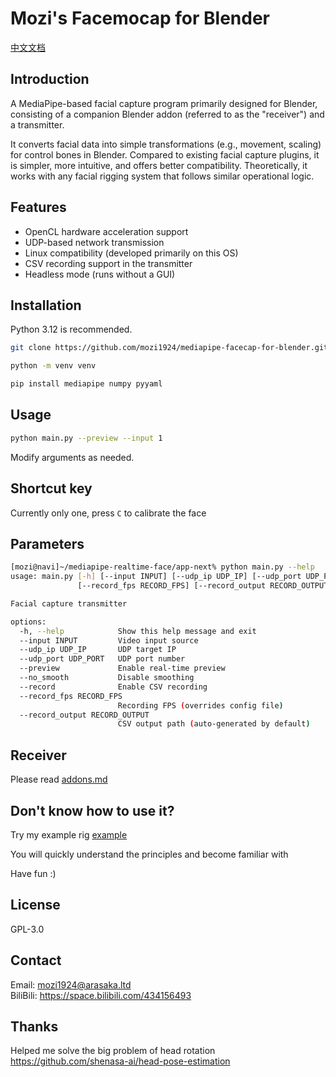 # Mozi's Facemocap for Blender

[中文文档](/README_ZH.md)

## Introduction
A MediaPipe-based facial capture program primarily designed for Blender, consisting of a companion Blender addon (referred to as the "receiver") and a transmitter.

It converts facial data into simple transformations (e.g., movement, scaling) for control bones in Blender. Compared to existing facial capture plugins, it is simpler, more intuitive, and offers better compatibility. Theoretically, it works with any facial rigging system that follows similar operational logic.

## Features
- OpenCL hardware acceleration support
- UDP-based network transmission
- Linux compatibility (developed primarily on this OS)
- CSV recording support in the transmitter
- Headless mode (runs without a GUI)

## Installation
Python 3.12 is recommended.
```bash
git clone https://github.com/mozi1924/mediapipe-facecap-for-blender.git

python -m venv venv

pip install mediapipe numpy pyyaml
```

## Usage
```bash
python main.py --preview --input 1
```
Modify arguments as needed.

## Shortcut key
Currently only one, press `C` to calibrate the face

## Parameters
```bash
[mozi@navi]~/mediapipe-realtime-face/app-next% python main.py --help             
usage: main.py [-h] [--input INPUT] [--udp_ip UDP_IP] [--udp_port UDP_PORT] [--preview] [--no_smooth] [--record]
               [--record_fps RECORD_FPS] [--record_output RECORD_OUTPUT]

Facial capture transmitter

options:
  -h, --help            Show this help message and exit
  --input INPUT         Video input source
  --udp_ip UDP_IP       UDP target IP
  --udp_port UDP_PORT   UDP port number
  --preview             Enable real-time preview
  --no_smooth           Disable smoothing
  --record              Enable CSV recording
  --record_fps RECORD_FPS
                        Recording FPS (overrides config file)
  --record_output RECORD_OUTPUT
                        CSV output path (auto-generated by default)
```

## Receiver
Please read [addons.md](/addons.md)

## Don't know how to use it?
Try my example rig [example](/example/)

You will quickly understand the principles and become familiar with

Have fun :)

## License
GPL-3.0

## Contact
Email: mozi1924@arasaka.ltd  
BiliBili: https://space.bilibili.com/434156493

## Thanks
Helped me solve the big problem of head rotation https://github.com/shenasa-ai/head-pose-estimation